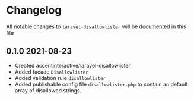 # Changelog

All notable changes to `laravel-disallowlister` will be documented in this file

## 0.1.0 2021-08-23
- Created accentinteractive/laravel-disallowlister
- Added facade `Disallowlister`
- Added validation rule `disallowlister`
- Added publishable config file `disallowlister.php` to contain an default array of disallowed strings. 
